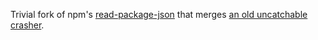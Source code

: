 Trivial fork of npm's [read-package-json](https://github.com/npm/read-package-json) that merges [an old uncatchable crasher](https://github.com/npm/read-package-json/pull/54).